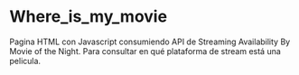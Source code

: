 # Where_is_my_movie
Pagina HTML con Javascript consumiendo API de Streaming Availability By Movie of the Night. Para consultar en qué plataforma de stream está una pelicula. 
